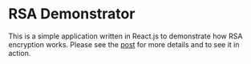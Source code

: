 # RSA Demonstrator

This is a simple application written in React.js to demonstrate how RSA
encryption works. Please see the [post][1] for more details and to see it in
action.

[1]: https://www.henryschmale.org/2022/03/14/rsa.html
